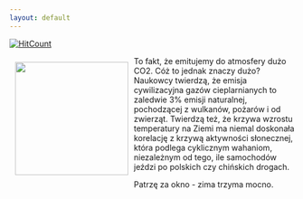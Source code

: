 ```yaml
---
layout: default
---
```


[![HitCount](http://hits.dwyl.io/czystakraina/{{post.url}}.svg)](http://hits.dwyl.io/czystakraina/{{post.url}})

<p><img src="{{site.baseurl}}\articles\pictures\465.slonce.jpg" align="left" style="margin: 10px 10px" width="200"><!--21-->
To fakt, że emitujemy do atmosfery dużo CO2. Cóż to jednak znaczy dużo? Naukowcy twierdzą, że emisja cywilizacyjna gazów cieplarnianych to zaledwie 3% emisji naturalnej, pochodzącej z wulkanów, pożarów i od zwierząt. Twierdzą też, że krzywa wzrostu temperatury na Ziemi ma niemal doskonała korelację z krzywą aktywności słonecznej, która podlega cyklicznym wahaniom, niezależnym od tego, ile samochodów jeździ po polskich czy chińskich drogach.</p><p>Patrzę za okno - zima trzyma mocno.</p>
